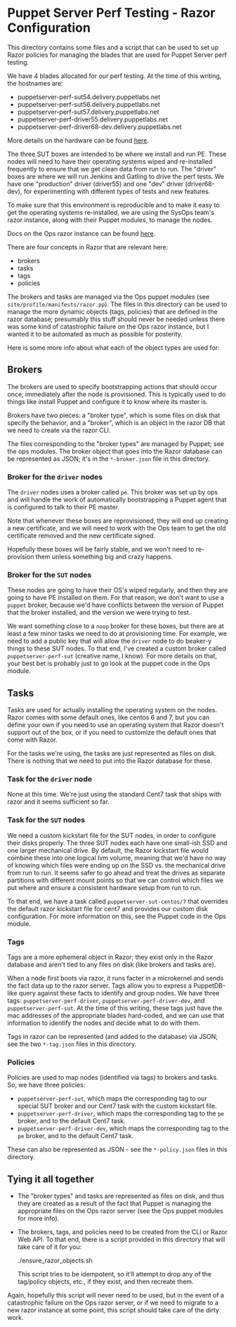 # Puppet Server Perf Testing - Razor Configuration

This directory contains some files and a script that can be used to set up
Razor policies for managing the blades that are used for Puppet Server perf
testing.

We have 4 blades allocated for our perf testing.  At the time of this writing,
the hostnames are:

* puppetserver-perf-sut54.delivery.puppetlabs.net
* puppetserver-perf-sut56.delivery.puppetlabs.net
* puppetserver-perf-sut57.delivery.puppetlabs.net
* puppetserver-perf-driver55.delivery.puppetlabs.net
* puppetserver-perf-driver68-dev.delivery.puppetlabs.net

More details on the hardware can be found [here](https://confluence.puppetlabs.com/display/PERF/Hardware+Assets).

The three SUT boxes are intended to be where we install and run PE.  These nodes
will need to have their operating systems wiped and re-installed frequently to
ensure that we get clean data from run to run.  The "driver" boxes are where we
will run Jenkins and Gatling to drive the perf tests.  We have one "production"
driver (driver55) and one "dev" driver (driver68-dev), for experimenting with
different types of tests and new features.

To make sure that this environment is reproducible and to make it easy to get
the operating systems re-installed, we are using the SysOps team's razor instance,
along with their Puppet modules, to manage the nodes.

Docs on the Ops razor instance can be found [here](https://confluence.puppetlabs.com/display/OPS/Razor).

There are four concepts in Razor that are relevant here:

* brokers
* tasks
* tags
* policies

The brokers and tasks are managed via the Ops puppet modules (see
`site/profile/manifests/razor.pp`).  The files in this directory can be used to
manage the more dynamic objects (tags, policies) that are defined in the razor
database; presumably this stuff should never be needed unless there was some
kind of catastrophic failure on the Ops razor instance, but I wanted it to be
automated as much as possible for posterity.

Here is some more info about what each of the object types are used for:

## Brokers

The brokers are used to specify bootstrapping actions that should occur once,
immediately after the node is provisioned.  This is typically used to do things like
install Puppet and configure it to know where its master is.

Brokers have two pieces: a "broker type", which is some files on disk that specify
the behavior, and a "broker", which is an object in the razor DB that we need to
create via the razor CLI.

The files corresponding to the "broker types" are managed by Puppet; see the ops
modules.  The broker object that goes into the Razor database can be represented
as JSON; it's in the `*-broker.json` file in this directory.

### Broker for the `driver` nodes

The `driver` nodes uses a broker called `pe`.  This broker was set up by ops and
will handle the work of automatically bootstrapping a Puppet agent that is
configured to talk to their PE master.

Note that whenever these boxes are reprovisioned, they will end up creating a new
certificate, and we will need to work with the Ops team to get the old certificate
removed and the new certificate signed.

Hopefully these boxes will be fairly stable, and we won't need to re-provision them
unless something big and crazy happens.

### Broker for the `SUT` nodes

These nodes are going to have their OS's wiped regularly, and then they are going
to have PE installed on them.  For that reason, we don't want to use a `puppet`
broker, because we'd have conflicts between the version of Puppet that the broker
installed, and the version we were trying to test.

We want something close to a `noop` broker for these boxes, but there are at least
a few minor tasks we need to do at provisioning time.  For example, we need to
add a public key that will allow the `driver` node to do beaker-y things to these
SUT nodes.  To that end, I've created a custom broker called `puppetserver-perf-sut`
(creative name, I know).  For more details on that, your best bet is probably
just to go look at the puppet code in the Ops module.



## Tasks

Tasks are used for actually installing the operating system on the nodes.  Razor
comes with some default ones, like centos 6 and 7, but you can define your own
if you need to use an operating system that Razor doesn't support out of the box,
or if you need to customize the default ones that come with Razor.

For the tasks we're using, the tasks are just represented as files on disk.  There
is nothing that we need to put into the Razor database for these.

### Task for the `driver` node

None at this time.  We're just using the standard Cent7 task that ships with razor
and it seems sufficient so far.

### Task for the `SUT` nodes

We need a custom kickstart file for the SUT nodes, in order to configure their
disks properly.  The three SUT nodes each have one small-ish SSD and one larger
mechanical drive.  By default, the Razor kickstart file would combine these into
one logical lvm volume, meaning that we'd have no way of knowing which files were
ending up on the SSD vs. the mechanical drive from run to run.  It seems safer to
go ahead and treat the drives as separate partitions with different mount points
so that we can control which files we put where and ensure a consistent hardware
setup from run to run.

To that end, we have a task called `puppetserver-sut-centos/7` that overrides
the default razor kickstart file for cent7 and provides our custom disk configuration.
For more information on this, see the Puppet code in the Ops module.

### Tags

Tags are a more ephemeral object in Razor; they exist only in the Razor database and
aren't tied to any files on disk (like brokers and tasks are).

When a node first boots via razor, it runs facter in a microkernel and sends the
fact data up to the razor server.  Tags allow you to express a PuppetDB-like query
against these facts to identify and group nodes.  We have three tags:
`puppetserver-perf-driver`, `puppetserver-perf-driver-dev`, and `puppetserver-perf-sut`.
At the time of this writing, these tags just have the mac addresses of the appropriate
blades hard-coded, and we can use that information to identify the nodes and decide
what to do with them.

Tags in razor can be represented (and added to the database) via JSON; see the
two `*-tag.json` files in this directory.

### Policies

Policies are used to map nodes (identified via tags) to brokers and tasks.  So,
we have three policies:

* `puppetserver-perf-sut`, which maps the corresponding tag to our special SUT
  broker and our Cent7 task with the custom kickstart file.
* `puppetserver-perf-driver`, which maps the corresponding tag to the `pe` broker,
  and to the default Cent7 task.
* `puppetserver-perf-driver-dev`, which maps the corresponding tag to the `pe` broker,
  and to the default Cent7 task.

These can also be represented as JSON - see the `*-policy.json` files in this
directory.

## Tying it all together

* The "broker types" and tasks are represented as files on disk, and thus they are
  created as a result of the fact that Puppet is managing the appropriate files
  on the Ops razor server (see the Ops puppet modules for more info).
* The brokers, tags, and policies need to be created from the CLI or Razor Web API.
  To that end, there is a script provided in this directory that will take care of it for you:

    ./ensure_razor_objects.sh

  This script tries to be idempotent, so it'll attempt to drop any of the tag/policy
  objects, etc., if they exist, and then recreate them.

Again, hopefully this script will never need to be used, but in the event of
a catastrophic failure on the Ops razor server, or if we need to migrate to a new
razor instance at some point, this script should take care of the dirty work.
